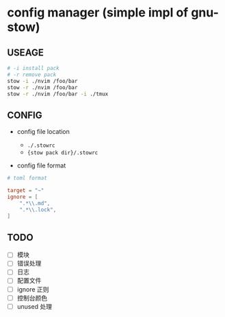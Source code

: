 # config manager (simple impl of gnu-stow)

## USEAGE

```sh
# -i install pack
# -r remove pack
stow -i ./nvim /foo/bar
stow -r ./nvim /foo/bar
stow -r ./nvim /foo/bar -i ./tmux
```

## CONFIG

- config file location

    - `./.stowrc`
    - `{stow pack dir}/.stowrc`

- config file format

```toml
# toml format

target = "~"
ignore = [
    ".*\\.md",
    ".*\\.lock",
]
```

## TODO

- [ ] 模块
- [ ] 错误处理
- [ ] 日志
- [ ] 配置文件
- [ ] ignore 正则
- [ ] 控制台颜色
- [ ] unused 处理
